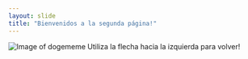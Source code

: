 ```yaml
---
layout: slide
title: "Bienvenidos a la segunda página!"
---
```

![Image of dogememe](https://images.app.goo.gl/7J62ekDyjQwWZjQ29)
Utiliza la flecha hacia la izquierda para volver!
